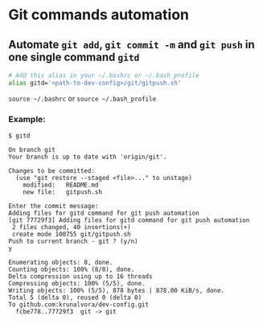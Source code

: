 # Git commands automation

## Automate `git add`, `git commit -m` and `git push` in one single command `gitd`

```bash
# Add this alias in your ~/.bashrc or ~/.bash_profile
alias gitd='<path-to-dev-config>/git/gitpush.sh'
```

`source ~/.bashrc` or `source ~/.bash_profile`

### Example:
```shell
$ gitd

On branch git
Your branch is up to date with 'origin/git'.

Changes to be committed:
  (use "git restore --staged <file>..." to unstage)
	modified:   README.md
	new file:   gitpush.sh

Enter the commit message:
Adding files for gitd command for git push automation
[git 77729f3] Adding files for gitd command for git push automation
 2 files changed, 40 insertions(+)
 create mode 100755 git/gitpush.sh
Push to current branch - git ? (y/n)
y

Enumerating objects: 8, done.
Counting objects: 100% (8/8), done.
Delta compression using up to 16 threads
Compressing objects: 100% (5/5), done.
Writing objects: 100% (5/5), 878 bytes | 878.00 KiB/s, done.
Total 5 (delta 0), reused 0 (delta 0)
To github.com:krunalvora/dev-config.git
  fcbe778..77729f3  git -> git

```



